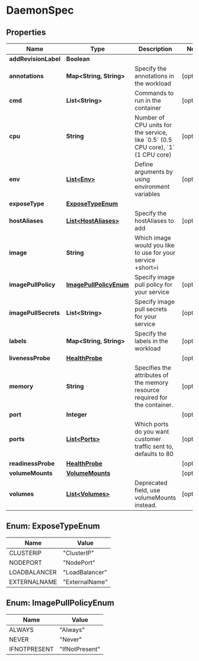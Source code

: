 

# DaemonSpec


## Properties

| Name | Type | Description | Notes |
|------------ | ------------- | ------------- | -------------|
|**addRevisionLabel** | **Boolean** |  |  |
|**annotations** | **Map&lt;String, String&gt;** | Specify the annotations in the workload |  [optional] |
|**cmd** | **List&lt;String&gt;** | Commands to run in the container |  [optional] |
|**cpu** | **String** | Number of CPU units for the service, like &#x60;0.5&#x60; (0.5 CPU core), &#x60;1&#x60; (1 CPU core) |  [optional] |
|**env** | [**List&lt;Env&gt;**](Env.md) | Define arguments by using environment variables |  [optional] |
|**exposeType** | [**ExposeTypeEnum**](#ExposeTypeEnum) |  |  |
|**hostAliases** | [**List&lt;HostAliases&gt;**](HostAliases.md) | Specify the hostAliases to add |  [optional] |
|**image** | **String** | Which image would you like to use for your service +short&#x3D;i |  |
|**imagePullPolicy** | [**ImagePullPolicyEnum**](#ImagePullPolicyEnum) | Specify image pull policy for your service |  [optional] |
|**imagePullSecrets** | **List&lt;String&gt;** | Specify image pull secrets for your service |  [optional] |
|**labels** | **Map&lt;String, String&gt;** | Specify the labels in the workload |  [optional] |
|**livenessProbe** | [**HealthProbe**](HealthProbe.md) |  |  [optional] |
|**memory** | **String** | Specifies the attributes of the memory resource required for the container. |  [optional] |
|**port** | **Integer** |  |  [optional] |
|**ports** | [**List&lt;Ports&gt;**](Ports.md) | Which ports do you want customer traffic sent to, defaults to 80 |  [optional] |
|**readinessProbe** | [**HealthProbe**](HealthProbe.md) |  |  [optional] |
|**volumeMounts** | [**VolumeMounts**](VolumeMounts.md) |  |  [optional] |
|**volumes** | [**List&lt;Volumes&gt;**](Volumes.md) | Deprecated field, use volumeMounts instead. |  [optional] |



## Enum: ExposeTypeEnum

| Name | Value |
|---- | -----|
| CLUSTERIP | &quot;ClusterIP&quot; |
| NODEPORT | &quot;NodePort&quot; |
| LOADBALANCER | &quot;LoadBalancer&quot; |
| EXTERNALNAME | &quot;ExternalName&quot; |



## Enum: ImagePullPolicyEnum

| Name | Value |
|---- | -----|
| ALWAYS | &quot;Always&quot; |
| NEVER | &quot;Never&quot; |
| IFNOTPRESENT | &quot;IfNotPresent&quot; |



